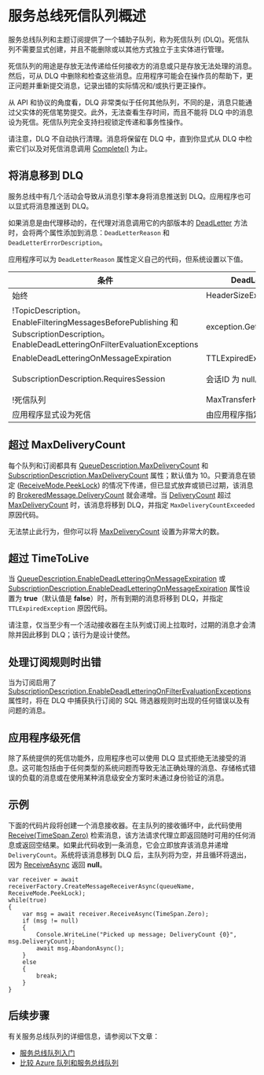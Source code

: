 <properties 
    pageTitle="服务总线死信队列 | Microsoft Azure" 
    description="Azure 服务总线死信队列概述" 
    services="service-bus" 
    documentationCenter=".net" 
    authors="sethmanheim" 
    manager="timlt" 
    editor=""/>

<tags
    ms.service="service-bus"
    ms.date="06/21/2016"
    wacn.date="08/15/2016"/>

# 服务总线死信队列概述

服务总线队列和主题订阅提供了一个辅助子队列，称为死信队列 (DLQ)。死信队列不需要显式创建，并且不能删除或以其他方式独立于主实体进行管理。

死信队列的用途是存放无法传递给任何接收方的消息或只是存放无法处理的消息。然后，可从 DLQ 中删除和检查这些消息。应用程序可能会在操作员的帮助下，更正问题并重新提交消息，记录出错的实际情况和/或执行更正操作。

从 API 和协议的角度看，DLQ 非常类似于任何其他队列，不同的是，消息只能通过父实体的死信笔势提交。此外，无法查看生存时间，而且不能将 DLQ 中的消息设为死信。死信队列完全支持扫视锁定传递和事务性操作。

请注意，DLQ 不自动执行清理。消息将保留在 DLQ 中，直到你显式从 DLQ 中检索它们以及对死信消息调用 [Complete()](https://msdn.microsoft.com/zh-cn/library/azure/microsoft.servicebus.messaging.brokeredmessage.completeasync.aspx) 为止。

## 将消息移到 DLQ

服务总线中有几个活动会导致从消息引擎本身将消息推送到 DLQ。应用程序也可以显式将消息推送到 DLQ。

如果消息是由代理移动的，在代理对消息调用它的内部版本的 [DeadLetter](https://msdn.microsoft.com/zh-cn/library/azure/hh291941.aspx) 方法时，会将两个属性添加到消息：`DeadLetterReason` 和 `DeadLetterErrorDescription`。

应用程序可以为 `DeadLetterReason` 属性定义自己的代码，但系统设置以下值。

| 条件 | DeadLetterReason | DeadLetterErrorDescription |
|---------------------------------------------------------------------------------------------------------------------------------------|-----------------------------|----------------------------------------------------------------------------------|
| 始终 | HeaderSizeExceeded | 已超过此流的大小配额。 |
| !TopicDescription。<br />EnableFilteringMessagesBeforePublishing 和 SubscriptionDescription。<br />EnableDeadLetteringOnFilterEvaluationExceptions | exception.GetType().Name | exception.Message |
| EnableDeadLetteringOnMessageExpiration | TTLExpiredException | 消息过期并已设为死信。 |
| SubscriptionDescription.RequiresSession | 会话ID 为 null。 | 启用会话的实体不允许使用会话标识符为 null 的消息。 |
| !死信队列 | MaxTransferHopCountExceeded | Null |
| 应用程序显式设为死信 | 由应用程序指定 | 由应用程序指定 |

## 超过 MaxDeliveryCount

每个队列和订阅都具有 [QueueDescription.MaxDeliveryCount](https://msdn.microsoft.com/zh-cn/library/azure/microsoft.servicebus.messaging.queuedescription.maxdeliverycount.aspx) 和 [SubscriptionDescription.MaxDeliveryCount](https://msdn.microsoft.com/zh-cn/library/azure/microsoft.servicebus.messaging.subscriptiondescription.maxdeliverycount.aspx) 属性；默认值为 10。只要消息在锁定 ([ReceiveMode.PeekLock](https://msdn.microsoft.com/zh-cn/library/azure/microsoft.servicebus.messaging.receivemode.aspx)) 的情况下传递，但已显式放弃或锁已过期，该消息的 [BrokeredMessage.DeliveryCount](https://msdn.microsoft.com/zh-cn/library/azure/microsoft.servicebus.messaging.brokeredmessage.deliverycount.aspx) 就会递增。当 [DeliveryCount](https://msdn.microsoft.com/zh-cn/library/azure/microsoft.servicebus.messaging.brokeredmessage.deliverycount.aspx) 超过 [MaxDeliveryCount](https://msdn.microsoft.com/zh-cn/library/azure/microsoft.servicebus.messaging.queuedescription.maxdeliverycount.aspx) 时，该消息将移到 DLQ，并指定 `MaxDeliveryCountExceeded` 原因代码。

无法禁止此行为，但你可以将 [MaxDeliveryCount](https://msdn.microsoft.com/zh-cn/library/azure/microsoft.servicebus.messaging.queuedescription.maxdeliverycount.aspx) 设置为非常大的数。

## 超过 TimeToLive

当 [QueueDescription.EnableDeadLetteringOnMessageExpiration](https://msdn.microsoft.com/zh-cn/library/azure/microsoft.servicebus.messaging.queuedescription.enabledeadletteringonmessageexpiration.aspx) 或 [SubscriptionDescription.EnableDeadLetteringOnMessageExpiration](https://msdn.microsoft.com/zh-cn/library/azure/microsoft.servicebus.messaging.subscriptiondescription.enabledeadletteringonmessageexpiration.aspx) 属性设置为 **true**（默认值是 **false**）时，所有到期的消息将移到 DLQ，并指定 `TTLExpiredException` 原因代码。

请注意，仅当至少有一个活动接收器在主队列或订阅上拉取时，过期的消息才会清除并因此移到 DLQ；该行为是设计使然。

## 处理订阅规则时出错

当为订阅启用了 [SubscriptionDescription.EnableDeadLetteringOnFilterEvaluationExceptions](https://msdn.microsoft.com/zh-cn/library/azure/microsoft.servicebus.messaging.subscriptiondescription.enabledeadletteringonfilterevaluationexceptions.aspx) 属性时，将在 DLQ 中捕获执行订阅的 SQL 筛选器规则时出现的任何错误以及有问题的消息。

## 应用程序级死信

除了系统提供的死信功能外，应用程序也可以使用 DLQ 显式拒绝无法接受的消息。这可能包括由于任何类型的系统问题而导致无法正确处理的消息、存储格式错误的负载的消息或在使用某种消息级安全方案时未通过身份验证的消息。

## 示例

下面的代码片段将创建一个消息接收器。在主队列的接收循环中，此代码使用 [Receive(TimeSpan.Zero)](https://msdn.microsoft.com/zh-cn/library/azure/dn130350.aspx) 检索消息，该方法请求代理立即返回随时可用的任何消息或返回空结果。如果此代码收到一条消息，它会立即放弃该消息并递增 `DeliveryCount`。系统将该消息移到 DLQ 后，主队列将为空，并且循环将退出，因为 [ReceiveAsync](https://msdn.microsoft.com/zh-cn/library/azure/dn130350.aspx) 返回 **null**。

```
var receiver = await receiverFactory.CreateMessageReceiverAsync(queueName, ReceiveMode.PeekLock);
while(true)
{
    var msg = await receiver.ReceiveAsync(TimeSpan.Zero);
    if (msg != null)
    {
        Console.WriteLine("Picked up message; DeliveryCount {0}", msg.DeliveryCount);
        await msg.AbandonAsync();
    }
    else
    {
        break;
    }
}
```

## 后续步骤

有关服务总线队列的详细信息，请参阅以下文章：

- [服务总线队列入门](/documentation/articles/service-bus-dotnet-get-started-with-queues/)
- [比较 Azure 队列和服务总线队列](/documentation/articles/service-bus-azure-and-service-bus-queues-compared-contrasted/)

<!---HONumber=Mooncake_0328_2016-->